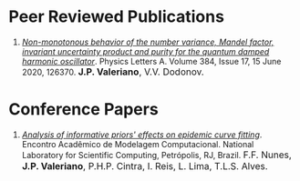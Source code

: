 # Peer Reviewed Publications

 1. [*Non-monotonous behavior of the number variance, Mandel factor, invariant uncertainty product and purity for the quantum damped harmonic oscillator*](https://www.sciencedirect.com/science/article/abs/pii/S0375960120301894). Physics Letters A.  Volume 384, Issue 17, 15 June 2020, 126370.
<font size="3">**J.P. Valeriano**, V.V. Dodonov.</font>

# Conference Papers

 1. [*Analysis of informative priors' effects on epidemic curve fitting*](https://www.researchgate.net/publication/349899431_Analysis_of_informative_priors'_effects_on_epidemic_curve_fitting). Encontro Acadêmico de Modelagem Computacional. National Laboratory for Scientific Computing, Petrópolis, RJ, Brazil.
<font size="3">F.F. Nunes, **J.P. Valeriano**, P.H.P. Cintra, I. Reis, L. Lima, T.L.S. Alves.</font>